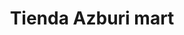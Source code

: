 ---
title: "Tienda Azburi mart"
url: /santo-domingo-yanhuitlan/tienda-azburi-mart/
shop: Allgemein
---